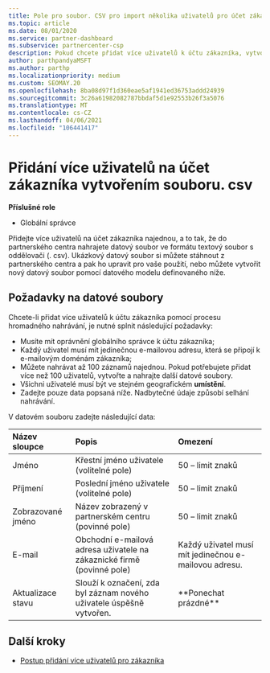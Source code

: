 ```yaml
---
title: Pole pro soubor. CSV pro import několika uživatelů pro účet zákazníka
ms.topic: article
ms.date: 08/01/2020
ms.service: partner-dashboard
ms.subservice: partnercenter-csp
description: Pokud chcete přidat více uživatelů k účtu zákazníka, vytvořte soubor hodnot oddělených čárkami (. csv) s příslušnými poli.
author: parthpandyaMSFT
ms.author: parthp
ms.localizationpriority: medium
ms.custom: SEOMAY.20
ms.openlocfilehash: 8ba08d97f1d360eae5af1941ed36753addd24939
ms.sourcegitcommit: 3c26a61982082787bbdaf5d1e92553b26f3a5076
ms.translationtype: MT
ms.contentlocale: cs-CZ
ms.lasthandoff: 04/06/2021
ms.locfileid: "106441417"
---
```

# <a name="add-multiple-users-to-a-customer-account-by-creating-a-csv-file"></a>Přidání více uživatelů na účet zákazníka vytvořením souboru. csv

**Příslušné role**

- Globální správce

Přidejte více uživatelů na účet zákazníka najednou, a to tak, že do partnerského centra nahrajete datový soubor ve formátu textový soubor s oddělovači (. csv). Ukázkový datový soubor si můžete stáhnout z partnerského centra a pak ho upravit pro vaše použití, nebo můžete vytvořit nový datový soubor pomocí datového modelu definovaného níže.

## <a name="data-file-requirements"></a><a href="" id="creatingtheimportcsvfile"></a>Požadavky na datové soubory

Chcete-li přidat více uživatelů k účtu zákazníka pomocí procesu hromadného nahrávání, je nutné splnit následující požadavky:

- Musíte mít oprávnění globálního správce k účtu zákazníka;
- Každý uživatel musí mít jedinečnou e-mailovou adresu, která se připojí k e-mailovým doménám zákazníka;
- Můžete nahrávat až 100 záznamů najednou. Pokud potřebujete přidat více než 100 uživatelů, vytvořte a nahrajte další datové soubory.
- Všichni uživatelé musí být ve stejném geografickém **umístění**.
- Zadejte pouze data popsaná níže. Nadbytečné údaje způsobí selhání nahrávání.

V datovém souboru zadejte následující data:

| **Název sloupce** | **Popis**  | **Omezení**  |
|:-------- |:------  |:----- |
| Jméno  | Křestní jméno uživatele (volitelné pole)  | 50 – limit znaků  |
| Příjmení  | Poslední jméno uživatele (volitelné pole)  | 50 – limit znaků  |
| Zobrazované jméno    | Název zobrazený v partnerském centru (povinné pole)                            | 50 – limit znaků                         |
| E-mail   | Obchodní e-mailová adresa uživatele na zákaznické firmě (povinné pole)           | Každý uživatel musí mít jedinečnou e-mailovou adresu. |
| Aktualizace stavu   | Slouží k označení, zda byl záznam nového uživatele úspěšně vytvořen. | \*\*Ponechat prázdné\*\*                        |

## <a name="next-steps"></a>Další kroky

- [Postup přidání více uživatelů pro zákazníka](adding-multiple-users-to-a-customer-account.md)